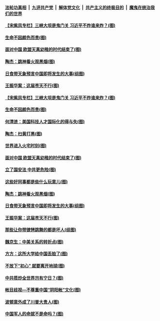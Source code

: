 ####  [法轮功真相](../../../../basic/blob/master/README.md?t=06240202) &nbsp;|&nbsp; [九评共产党](../../../../9ping.md/blob/master/README.md?t=06240202) &nbsp;|&nbsp; [解体党文化](../../../../jtdwh.md/blob/master/README.md?t=06240202)  &nbsp;|&nbsp; [共产主义的终极目的](../../../../gczydzjmd.md/blob/master/README.md?t=06240202) &nbsp;|&nbsp; [魔鬼在统治我们的世界](../../../../mgztzwmdsj.md/blob/master/README.md?t=06240202) 

#### [【宋紫凤专栏】三峡大坝是鬼门关 习近平不炸谁来炸？(图)](../pages/p4/937481.md?t=06240202) 

#### [生命不因颜色而贵(图)](../pages/p4/937416.md?t=06240202) 

#### [面对中国 欧盟天真幼稚的时代结束了(图)](../pages/p4/937394.md?t=06240202) 

#### [陶杰：跳神看火观黑烟(图)](../pages/p4/937291.md?t=06240202) 

#### [日食带天象预言中国即将发生的大事(组图)](../pages/p4/937272.md?t=06240202) 

#### [王振华案：这届苍天不行(图)](../pages/p4/937284.md?t=06240202) 

#### [【宋紫凤专栏】三峡大坝是鬼门关 习近平不炸谁来炸？(图)](../pages/p4/937481.md?t=06240202) 

#### [生命不因颜色而贵(图)](../pages/p4/937416.md?t=06240202) 

#### [何清涟：美国科技人才国际化的得与失(图)](../pages/p4/937411.md?t=06240202) 

#### [陶杰：扫黄打黑(图)](../pages/p4/937407.md?t=06240202) 

#### [世界进入火宅时刻(图)](../pages/p4/937405.md?t=06240202) 

#### [面对中国 欧盟天真幼稚的时代结束了(图)](../pages/p4/937394.md?t=06240202) 

#### [立了国安法 中共更危险(图)](../pages/p4/937399.md?t=06240202) 

#### [这些好同事都是些什么玩意儿(图)](../pages/p4/937396.md?t=06240202) 

#### [陶杰：跳神看火观黑烟(图)](../pages/p4/937291.md?t=06240202) 

#### [日食带天象预言中国即将发生的大事(组图)](../pages/p4/937272.md?t=06240202) 

#### [王振华案：这届苍天不行(图)](../pages/p4/937284.md?t=06240202) 


#### [那些让你带镣铐跳舞的都是坏人(组图)](../pages/p4/937292.md?t=06240202) 

#### [魏京生：中美关系的转折点(图)](../pages/p4/937281.md?t=06240202) 

#### [方方：这所大学给中国丢脸了(图)](../pages/p4/937288.md?t=06240202) 

#### [不放下“初心” 就要离开地球(图)](../pages/p4/937230.md?t=06240202) 

#### [中共揽炒全世界岂有宁日？(图)](../pages/p4/937193.md?t=06240202) 

#### [帐目歧视—不尊重中国“阴阳帐”文化(图)](../pages/p4/937180.md?t=06240202) 

#### [波顿意外成了川普大贵人(图)](../pages/p4/937176.md?t=06240202) 

#### [中国军人的命就不是命吗？(图)](../pages/p4/937168.md?t=06240202) 

